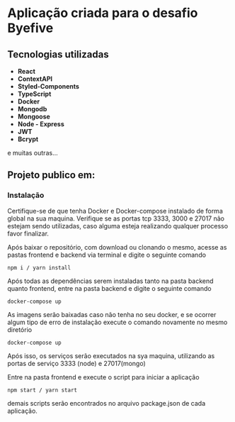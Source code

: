 # Aplicação criada para o desafio Byefive

## Tecnologias utilizadas

- **React**
- **ContextAPI**
- **Styled-Components**
- **TypeScript**
- **Docker**
- **Mongodb**
- **Mongoose**
- **Node - Express**
- **JWT**
- **Bcrypt**

e muitas outras...

## Projeto publico em:

### Instalação

Certifique-se de que tenha Docker e Docker-compose instalado de forma global na sua maquina.
Verifique se as portas tcp 3333, 3000 e 27017 não estejam sendo utilizadas, caso alguma esteja realizando qualquer processo favor finalizar.

Após baixar o repositório, com download ou clonando o mesmo, acesse as pastas frontend e backend via terminal e digite o seguinte comando

```
npm i / yarn install
```

Após todas as dependências serem instaladas tanto na pasta backend quanto frontend, entre na pasta backend e digite o seguinte comando

```
docker-compose up
```

As imagens serão baixadas caso não tenha no seu docker, e se ocorrer algum tipo de erro de instalação execute o comando novamente no mesmo diretório

```
docker-compose up
```

Após isso, os serviços serão executados na sya maquina, utilizando as portas de serviço 3333 (node) e 27017(mongo)

Entre na pasta frontend e execute o script para iniciar a aplicação

```
npm start / yarn start
```

demais scripts serão encontrados no arquivo package.json de cada aplicação.
